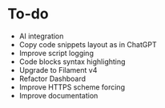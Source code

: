 # To-do

- AI integration
- Copy code snippets layout as in ChatGPT
- Improve script logging
- Code blocks syntax highlighting
- Upgrade to Filament v4
- Refactor Dashboard
- Improve HTTPS scheme forcing
- Improve documentation

